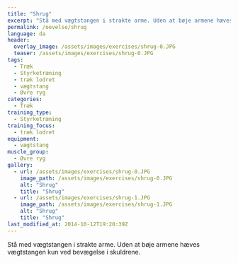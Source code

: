 ```yaml
---
title: "Shrug"
excerpt: "Stå med vægtstangen i strakte arme. Uden at bøje armene hæves vægtstangen kun ved bevægelse i skuldrene."
permalink: /oevelse/shrug
language: da
header:
  overlay_image: /assets/images/exercises/shrug-0.JPG
  teaser: /assets/images/exercises/shrug-0.JPG
tags:
  - Træk
  - Styrketræning
  - træk lodret
  - vægtstang
  - Øvre ryg
categories:
  - Træk
training_type: 
  - Styrketræning
training_focus: 
  - træk lodret
equipment:
  - vægtstang
muscle_group:
  - Øvre ryg
gallery:
  - url: /assets/images/exercises/shrug-0.JPG
    image_path: /assets/images/exercises/shrug-0.JPG
    alt: "Shrug"
    title: "Shrug"
  - url: /assets/images/exercises/shrug-1.JPG
    image_path: /assets/images/exercises/shrug-1.JPG
    alt: "Shrug"
    title: "Shrug"
last_modified_at: 2014-10-12T19:20:39Z
---
```


Stå med vægtstangen i strakte arme. Uden at bøje armene hæves vægtstangen kun ved bevægelse i skuldrene.
